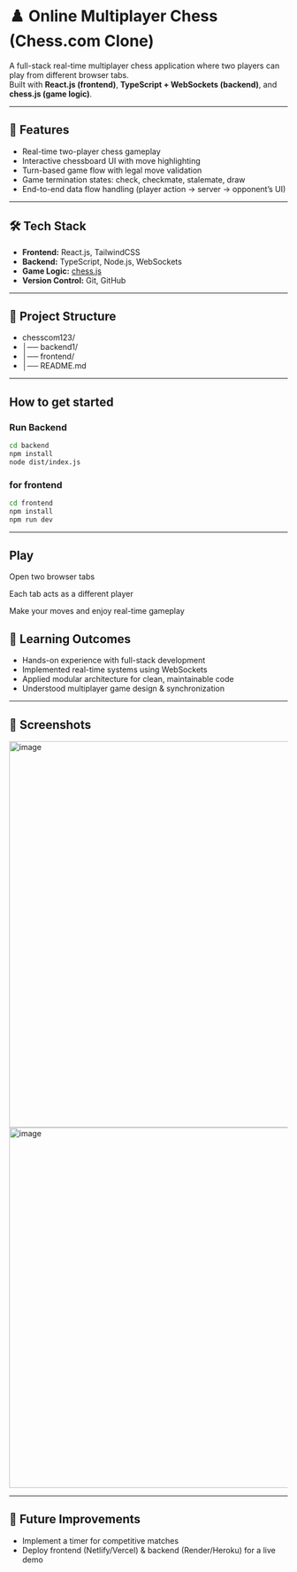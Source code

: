 # ♟️ Online Multiplayer Chess (Chess.com Clone)

A full-stack real-time multiplayer chess application where two players can play from different browser tabs.  
Built with **React.js (frontend)**, **TypeScript + WebSockets (backend)**, and **chess.js (game logic)**.

---

## 🚀 Features
- Real-time two-player chess gameplay  
- Interactive chessboard UI with move highlighting  
- Turn-based game flow with legal move validation  
- Game termination states: check, checkmate, stalemate, draw  
- End-to-end data flow handling (player action → server → opponent’s UI)  

---

## 🛠️ Tech Stack
- **Frontend:** React.js, TailwindCSS
- **Backend:** TypeScript, Node.js, WebSockets  
- **Game Logic:** [chess.js](https://github.com/jhlywa/chess.js)  
- **Version Control:** Git, GitHub  

---

## 📂 Project Structure

- chesscom123/
- │── backend1/ 
- │── frontend/ 
- │── README.md

---

## How to get started
### Run Backend
```bash
cd backend
npm install
node dist/index.js
```

### for frontend
```bash
cd frontend
npm install
npm run dev
```
---

## Play
Open two browser tabs

Each tab acts as a different player

Make your moves and enjoy real-time gameplay

## 🎯 Learning Outcomes

- Hands-on experience with full-stack development
- Implemented real-time systems using WebSockets
- Applied modular architecture for clean, maintainable code
- Understood multiplayer game design & synchronization

---

## 📸 Screenshots

<img width="1898" height="698" alt="image" src="https://github.com/user-attachments/assets/abbd86b0-0a60-4a22-992d-892fa1e18788" />
<img width="1898" height="651" alt="image" src="https://github.com/user-attachments/assets/bdbda204-3e69-4de8-ad49-5c3880786afb" />

---

## 🔮 Future Improvements

- Implement a timer for competitive matches
- Deploy frontend (Netlify/Vercel) & backend (Render/Heroku) for a live demo
